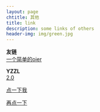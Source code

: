 ```yaml
---
layout: page
chtitle: 其他
title: link
description: some links of others
header-img: img/green.jpg
---
```


**友链**  
[一个简单的oier](http://tchoi.club/)  

**YZZL**  
[2.0](/blog/2018/08/26/YZZL_new2.0/)  


<p><a href="#" onclick="creadiv(100,100,'Hello你好')">点一下我</a></p>
<p><a href="#" onclick="creadiv(400,500,'哈哈哈')">再点一下</a></p>

<script language="javascript">
function creadiv(l,r,t)
{ //l是距左的距离,r是距右的距离,t是要显示的文本内容
var dd=document.createElement("div");
dd.style.position="absolute";
dd.style.left=l+"px";
dd.style.right=r+"px"
dd.innerText=t;
document.body.appendChild(dd);
}
creadiv(100,100,'asDSAD');
</script>
